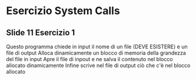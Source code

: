 # Esercizio System Calls
## Slide 11 Esercizio 1  


Questo programma chiede in input il nome di un file (DEVE ESISTERE) e un file di output
Alloca dinamicamente un blocco di memoria della grandezza del file in input
Apre il file di inpout e ne salva il contenuto nel blocco allocato dinamicamente
Infine scrive nel file di output ciò che c'è nel blocco allocato

